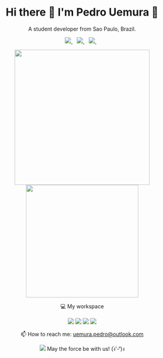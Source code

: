 

<h1 align='center'>
  Hi there 👋 I'm Pedro Uemura 🧙
</h1>

<p align='center'>
  A student developer from Sao Paulo, Brazil.
</p>



<p align='center'>
  
  <a href="https://www.linkedin.com/in/uemura/">
    <img src="https://img.shields.io/badge/linkedin-%230077B5.svg?&style=for-the-badge&logo=linkedin&logoColor=white" />
  </a>&nbsp;&nbsp;
  <a href="https://www.instagram.com/u3mura">
    <img src="https://img.shields.io/badge/instagram-%23E4405F.svg?&style=for-the-badge&logo=instagram&logoColor=white" />        
  </a>&nbsp;&nbsp;
  <a href="https://twitter.com/u3mura">
    <img src="https://img.shields.io/badge/Twitter-1DA1F2?style=for-the-badge&logo=twitter&logoColor=white" />        
  </a>&nbsp;&nbsp;
  
</p>

<p align='center'>
  <a href="#"><img src="https://github-readme-stats.vercel.app/api?username=U3mura&show_icons=true&count_private=true&theme=tokyonight" width="360"></a> <a href="#"><img src="https://github-readme-stats.vercel.app/api/top-langs/?username=U3mura&layout=compact&theme=tokyonight" width="300"></a>
</p>

<p align='center'>
  💻 My workspace<br/><br/>
  <img src="https://img.shields.io/badge/windows-%230078D6.svg?&style=for-the-badge&logo=windows&logoColor=white" />
  <img src="https://img.shields.io/badge/AMD-Ryzen_5_3600-ED1C24?style=for-the-badge&logo=amd&logoColor=white" />
  <img src="https://img.shields.io/badge/RAM-16GB-%230071C5.svg?&style=for-the-badge&logoColor=white" />
  <img src="https://img.shields.io/badge/AMD-Radeon_RX_5600XT-ED1C24?style=for-the-badge&logo=amd&logoColor=white" />
</p>

<p align='center'>
  📫 How to reach me: <a href='mailto:uemura.pedro@outlook.com'>uemura.pedro@outlook.com</a>
</p>
<p align='center'>
  <a href="#"><img src="https://badges.pufler.dev/visits/U3mura/u3mura"></a> May the force be with us! (ง︡'-'︠)ง
</p>

<!--
**U3mura/u3mura** is a ✨ _special_ ✨ repository because its `README.md` (this file) appears on your GitHub profile.

Here are some ideas to get you started:

- 🔭 I’m currently working on ....
- 🌱 I’m currently learning ...
- 👯 I’m looking to collaborate on ...
- 🤔 I’m looking for help with ...
- 💬 Ask me about ...
- 📫 How to reach me: ...
- 😄 Pronouns: ...
- ⚡ Fun fact: ...
-->
